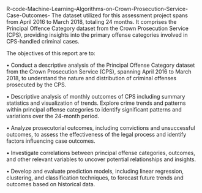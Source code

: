R-code-Machine-Learning-Algorithms-on-Crown-Prosecution-Service-Case-Outcomes-
The dataset utilized for this assessment project spans from April 2016 to March 2018, totaling 24 months. It comprises the Principal Offence Category dataset from the Crown Prosecution Service (CPS), providing insights into the primary offense categories involved in CPS-handled criminal cases.

The objectives of this report are to:

• Conduct a descriptive analysis of the Principal Offense Category dataset from the Crown Prosecution Service (CPS), spanning April 2016 to March 2018, to understand the nature and distribution of criminal offenses prosecuted by the CPS.

• Descriptive analysis of monthly outcomes of CPS including summary statistics and visualization of trends. Explore crime trends and patterns within principal offense categories to identify significant patterns and variations over the 24-month period.

• Analyze prosecutorial outcomes, including convictions and unsuccessful outcomes, to assess the effectiveness of the legal process and identify factors influencing case outcomes.

• Investigate correlations between principal offense categories, outcomes, and other relevant variables to uncover potential relationships and insights.

• Develop and evaluate prediction models, including linear regression, clustering, and classification techniques, to forecast future trends and outcomes based on historical data.
